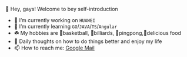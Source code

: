 
👋 Hey, gays! Welcome to bey self-introduction

- 💪 I’m currently working on `HUAWEI`
-  📖 I’m currently learning `GO`/`JAVA`/`TS`/`Angular`
- ☘️ My hobbies are 🏀basketball, 🎱billiards, 🏓pingpong,🍻delicious food
- 🌟 Daily thoughts on how to do things better and enjoy my life
- 📫 How to reach me: [Google Mail](chengbeih@gmail.com)

